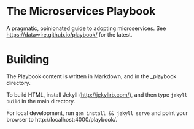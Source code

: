 # The Microservices Playbook

A pragmatic, opinionated guide to adopting microservices. See https://datawire.github.io/playbook/ for the latest.

# Building

The Playbook content is written in Markdown, and in the _playbook directory.

To build HTML, install Jekyll (http://jekyllrb.com/), and then type
`jekyll build` in the main directory.

For local development, run `gem install && jekyll serve` and point your browser to http://localhost:4000/playbook/.
